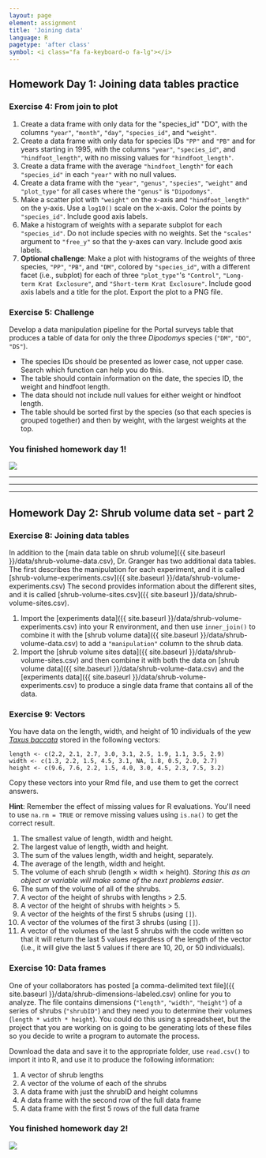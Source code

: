 ```yaml
---
layout: page
element: assignment
title: 'Joining data'
language: R
pagetype: 'after class'
symbol: <i class="fa fa-keyboard-o fa-lg"></i>
---
```


## Homework Day 1: Joining data tables practice

### Exercise 4: From join to plot
<!-- https://github.com/datacarpentry/semester-biology/blob/main/exercises/Portal-data-review-R.md -->
 1. Create a data frame with only data for the "species_id" "DO", with the columns `"year"`, `"month"`, `"day"`, `"species_id"`, and `"weight"`.
 2. Create a data frame with only data for species IDs `"PP"` and `"PB"` and for years starting in 1995, with the columns `"year"`, `"species_id"`, and `"hindfoot_length"`, with no missing values for `"hindfoot_length"`.
 3. Create a data frame with the average `"hindfoot_length"` for each `"species_id"` in each `"year"` with no null values.
 4. Create a data frame with the `"year"`, `"genus"`, `"species"`, `"weight"` and `"plot_type"` for all cases where the `"genus"` is `"Dipodomys"`.
 5. Make a scatter plot with `"weight"` on the x-axis and `"hindfoot_length"` on the y-axis. Use a `log10()` scale on the x-axis. Color the points by `"species_id"`. Include good axis labels.
 6. Make a histogram of weights with a separate subplot for each `"species_id"`. Do not include species with no weights. Set the `"scales"` argument to `"free_y"` so that the y-axes can vary. Include good axis labels.
 7. **Optional challenge**: Make a plot with histograms of the weights of three species, `"PP"`, `"PB"`, and `"DM"`, colored by `"species_id"`, with a different facet (i.e., subplot) for each of three `"plot_type"`'s `"Control"`, `"Long-term Krat Exclosure"`, and `"Short-term Krat Exclosure"`. Include good axis labels and a title for the plot. Export the plot to a PNG file.

### Exercise 5: Challenge
<!-- https://github.com/datacarpentry/semester-biology/blob/main/exercises/Portal-data-challenge-R.md -->

Develop a data manipulation pipeline for the Portal surveys table that produces a table of data for only the three _Dipodomys_ species (`"DM"`, `"DO"`, `"DS"`).
- The species IDs should be presented as lower case, not upper case. Search which function can help you do this.
- The table should contain information on the date, the species ID, the weight and hindfoot length.
- The data should not include null values for either weight or hindfoot length.
- The table should be sorted first by the species (so that each species is grouped together) and then by weight, with the largest weights at the top.

### You finished homework day 1!


![](https://upload.wikimedia.org/wikipedia/commons/1/1b/Merriam%27s_kangaroo_rat_%28Dipodomys_merriami%2C_F_Heteromyidae%29_%2811040259915%29.jpg)
<!-- ![](https://upload.wikimedia.org/wikipedia/commons/thumb/5/50/Kangaroo-rat.jpg/440px-Kangaroo-rat.jpg) -->
<!-- ![](https://upload.wikimedia.org/wikipedia/commons/9/98/Caloprymnus.jpg) -->
<!-- ![](https://www.biolib.cz/IMG/GAL/BIG/355962.jpg) -->
<!-- ![](https://miro.medium.com/max/800/0*yvXvL--ediuoJwzb.png) -->

---
---
---

## Homework Day 2: Shrub volume data set - part 2

### Exercise 8: Joining data tables

<!-- https://github.com/datacarpentry/semester-biology/blob/main/exercises/Dplyr-shrub-volume-join-R.md -->

In addition to the [main data table on shrub volume]({{ site.baseurl }}/data/shrub-volume-data.csv), Dr. Granger has two additional data tables.
The first describes the manipulation for each experiment, and it is called [shrub-volume-experiments.csv]({{ site.baseurl }}/data/shrub-volume-experiments.csv)
The second provides information about the different sites, and it is called [shrub-volume-sites.csv]({{ site.baseurl }}/data/shrub-volume-sites.csv).

1. Import the [experiments data]({{ site.baseurl }}/data/shrub-volume-experiments.csv) into your R environment, and then use `inner_join()` to combine it with the [shrub volume data]({{ site.baseurl }}/data/shrub-volume-data.csv) to add a `"manipulation"` column to the shrub data.
2. Import the [shrub volume sites data]({{ site.baseurl }}/data/shrub-volume-sites.csv) and then combine it with both the data on [shrub volume data]({{ site.baseurl }}/data/shrub-volume-data.csv) and the [experiments data]({{ site.baseurl }}/data/shrub-volume-experiments.csv) to produce a single data frame that contains all of the data.

### Exercise 9: Vectors
<!-- This exercise is a combination of the two following exercises: -->
<!-- https://github.com/datacarpentry/semester-biology/blob/main/exercises/Vectors-shrub-volume-vectors-R.md -->
<!-- https://github.com/datacarpentry/semester-biology/blob/main/exercises/Vectors-nulls-in-vectors-R.md -->

You have data on the length, width, and height of 10 individuals of the yew
[*Taxus baccata*](https://en.wikipedia.org/wiki/Taxus_baccata) stored in the
following vectors:

```
length <- c(2.2, 2.1, 2.7, 3.0, 3.1, 2.5, 1.9, 1.1, 3.5, 2.9)
width <- c(1.3, 2.2, 1.5, 4.5, 3.1, NA, 1.8, 0.5, 2.0, 2.7)
height <- c(9.6, 7.6, 2.2, 1.5, 4.0, 3.0, 4.5, 2.3, 7.5, 3.2)
```

Copy these vectors into your Rmd file, and use them to get the correct answers.

**Hint**: Remember the effect of missing values for R evaluations. You'll need to use `na.rm = TRUE` or remove missing values using `is.na()` to get the correct result.

1. The smallest value of length, width and height.
2. The largest value of length, width and height.
3. The sum of the values length, width and height, separately.
4. The average of the length, width and height.
5. The volume of each shrub (length × width × height).
   *Storing this as an object or variable will make some of the next problems easier*.
6. The sum of the volume of all of the shrubs.
7. A vector of the height of shrubs with lengths > 2.5.
8. A vector of the height of shrubs with heights > 5.
9. A vector of the heights of the first 5 shrubs (using `[]`).
10. A vector of the volumes of the first 3 shrubs (using `[]`).
11. A vector of the volumes of the last 5 shrubs with the code written so that it will return the last 5 values regardless of the length of the vector (i.e., it will give the last 5 values if there are 10, 20, or 50 individuals).


### Exercise 10: Data frames
<!-- https://github.com/datacarpentry/semester-biology/blob/main/exercises/Data-frames-shrub-volume-data-frame-R.md -->
One of your collaborators has posted [a comma-delimited text file]({{
site.baseurl }}/data/shrub-dimensions-labeled.csv) online for you to analyze.
The file contains dimensions (`"length"`, `"width"`,
`"height"`) of a series of shrubs (`"shrubID"`) and they need you to determine their volumes
(`length * width * height`). You could do this using a spreadsheet, but the
project that you are working on is going to be generating lots of these files so
you decide to write a program to automate the process.

Download the data and save it to the appropriate folder, use `read.csv()` to import it into R, and use it to produce the following information:

1. A vector of shrub lengths
2. A vector of the volume of each of the shrubs
3. A data frame with just the shrubID and height columns
4. A data frame with the second row of the full data frame
5. A data frame with the first 5 rows of the full data frame

### You finished homework day 2!

![](https://www.kew.org/sites/default/files/2019-02/Taxus-baccata.jpg)
